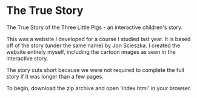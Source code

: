 # The True Story
The True Story of the Three Little Pigs - an interactive children's story.

This was a website I developed for a course I studied last year. It is based off of the story (under the same name) by Jon Scieszka. I created the website entirely myself, including the cartoon images as seen in the interactive story.

The story cuts short because we were not required to complete the full story if it was longer than a few pages.

To begin, download the zip archive and open 'index.html' in your browser.
